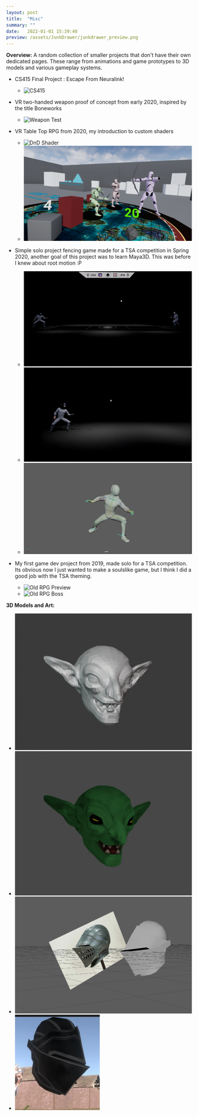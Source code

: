```yaml
---
layout: post
title:  "Misc"
summary: ""
date:   2022-01-01 15:39:40
preview: /assets/JunkDrawer/junkdrawer_preview.png
---
```


**Overview:**
A random collection of smaller projects that don't have their own dedicated pages. These range from animations and game prototypes to 3D models and various gameplay systems.
- CS415 Final Project : Escape From Neuralink!
  - ![CS415](/assets/JunkDrawer/cs415_final.gif)

- VR two-handed weapon proof of concept from early 2020, inspired by the title Boneworks
  - ![Weapon Test](/assets/JunkDrawer/vr_weapontest.gif)

- VR Table Top RPG from 2020, my introduction to custom shaders
  - ![DnD Shader](/assets/JunkDrawer/dnd_preview.gif)
  - ![DnD Figures](/assets/JunkDrawer/DnDPreview.png)

- Simple solo project fencing game made for a TSA competition in Spring 2020, another goal of this project was to learn Maya3D. This was before I knew about root motion :P 
  - ![Fencing Preview](/assets/JunkDrawer/Fencing_Preview.gif)
  - ![Fencing Animation Test](/assets/JunkDrawer/FencingProjectDevTest.gif)
  - ![Fencing Animation Preview](/assets/JunkDrawer/FencingAnim.PNG)

- My first game dev project from 2019, made solo for a TSA competition. Its obvious now I just wanted to make a soulslike game, but I think I did a good job with the TSA theming.
  - ![Old RPG Preview](/assets/JunkDrawer/old_project_combat.gif)
  - ![Old RPG Boss](/assets/JunkDrawer/old_project_boss.gif)


**3D Models and Art:**
  - ![Goblin Model - Low Poly](/assets/JunkDrawer/goblin_poly.jpg)
  - ![Goblin Model - High Poly](/assets/JunkDrawer/goblin.jpg)
  - ![Knight Helm - Topology](/assets/JunkDrawer/knightHelm_topo.png)
  - ![Knight Helm - Final Render](/assets/JunkDrawer/knightHelm.jpg)

